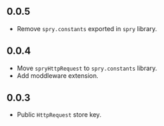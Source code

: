 ## 0.0.5

- Remove `spry.constants` exported in `spry` library.

## 0.0.4

- Move `spryHttpRequest` to `spry.constants` library.
- Add moddleware extension.

## 0.0.3

- Public `HttpRequest` store key.
